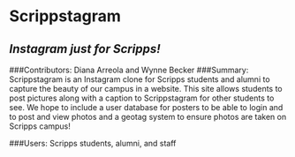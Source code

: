 # Scrippstagram
## _Instagram just for Scripps!_
###Contributors: Diana Arreola and Wynne Becker
###Summary:
Scrippstagram is an Instagram clone for Scripps students and alumni to capture the beauty of our campus in a website. This site allows students to post pictures along with a caption to Scrippstagram for other students to see. We hope to include a user database for posters to be able to login and to post and view photos and a geotag system to ensure photos are taken on Scripps campus!

###Users: 
Scripps students, alumni, and staff
